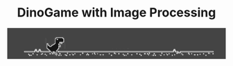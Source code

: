 # <h1 align="center"> DinoGame with Image Processing </h1>
![](https://github.com/SusanketSarkar/DinoGame-with-Image-Processing/blob/main/images/dinogame.png)
